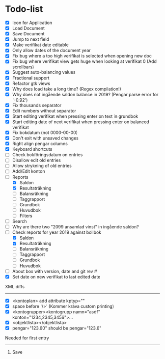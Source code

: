 Todo-list
=========

- [x] Icon for Application
- [x] Load Document
- [x] Save Document
- [x] Jump to next field
- [x] Make verifikat date editable
- [x] Only allow dates of the document year
- [x] Fix bug where a too high verifikat is selected when opening new doc
- [x] Fix bug where verifikat view gets huge when looking at verifikat 0 (Add scrollbars)
- [x] Suggest auto-balancing values
- [x] Fractional support
- [x] Refactor gtk views
- [x] Why does load take a long time? (Regex compilation!)
- [x] Why does not ingående saldon balance in 2019? (Pengar parse error for '-0.92')
- [x] Fix thousands separator
- [x] Edit numbers without separator
- [x] Start editing verifikat when pressing enter on text in grundbok
- [x] Start editing date of next verifikat when pressing enter on balanced verifikat
- [x] Fix bokdatum (not 0000-00-00)
- [x] Don't exit with unsaved changes
- [x] Right align pengar columns
- [x] Keyboard shortcuts
- [ ] Check bokföringsdatum on entries
- [ ] Disallow edit old entries
- [ ] Allow strykning of old entries
- [ ] Add/Edit konton
- [ ] Reports
  * [x] Saldon
  * [x] Resultaträkning
  * [ ] Balansräkning
  * [ ] Taggrapport
  * [ ] Grundbok
  * [ ] Huvudbok
  * [ ] Filters
- [ ] Search
- [ ] Why are there two "2099 ansamlad vinst" in ingående saldon?
- [ ] Check reports for year 2019 against bollbok
  * [x] Saldon
  * [x] Resultaträkning
  * [ ] Balansräkning
  * [ ] Taggrapport
  * [ ] Grundbok
  * [ ] Huvudbok
- [ ] About box with version, date and git rev #
- [x] Set date on new verifikat to last edited date

XML diffs
*********
 - [x] \<kontoplan> add attribute kptyp=""
 - [x] space before '/>' (Kommer kräva custom printing)
 - [x] \<kontogrupper>\<kontogrupp namn="asdf" konton="1234,2345,3456">...
 - [x] \<objektlista>\</objektlista>
 - [x] pengar="123.60" should be pengar="123.6"

Needed for first entry
**********************
1. Save
